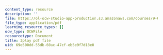 ```yaml
---
content_type: resource
description: ''
file: https://ol-ocw-studio-app-production.s3.amazonaws.com/courses/9-04-sensory-systems-fall-2013/69e500dd55db60ac47cfeb5e9f7d18e0_jdiy_lV2xno.pdf
file_type: application/pdf
learning_resource_types: []
ocw_type: OCWFile
resourcetype: Document
title: 3play pdf file
uid: 69e500dd-55db-60ac-47cf-eb5e9f7d18e0
---
```


